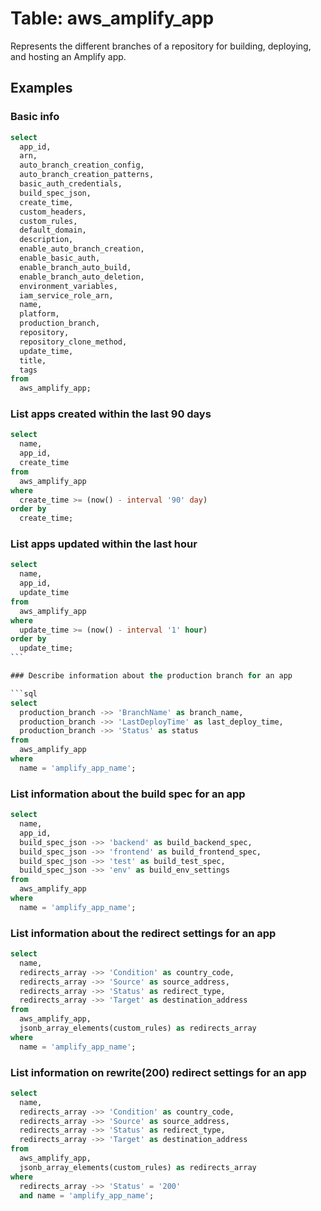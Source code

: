 # Table: aws_amplify_app

Represents the different branches of a repository for building, deploying, and hosting an Amplify app.

## Examples

### Basic info

```sql
select
  app_id,
  arn,
  auto_branch_creation_config,
  auto_branch_creation_patterns,
  basic_auth_credentials,
  build_spec_json,
  create_time,
  custom_headers,
  custom_rules,
  default_domain,
  description,
  enable_auto_branch_creation,
  enable_basic_auth,
  enable_branch_auto_build,
  enable_branch_auto_deletion,
  environment_variables,
  iam_service_role_arn,
  name,
  platform,
  production_branch,
  repository,
  repository_clone_method,
  update_time,
  title,
  tags
from
  aws_amplify_app;
```

### List apps created within the last 90 days

```sql
select
  name,
  app_id,
  create_time
from
  aws_amplify_app
where
  create_time >= (now() - interval '90' day)
order by
  create_time;
```

### List apps updated within the last hour

````sql
select
  name,
  app_id,
  update_time
from
  aws_amplify_app
where
  update_time >= (now() - interval '1' hour)
order by
  update_time;
```

### Describe information about the production branch for an app

```sql
select
  production_branch ->> 'BranchName' as branch_name,
  production_branch ->> 'LastDeployTime' as last_deploy_time,
  production_branch ->> 'Status' as status
from
  aws_amplify_app
where
  name = 'amplify_app_name';
````

### List information about the build spec for an app

```sql
select
  name,
  app_id,
  build_spec_json ->> 'backend' as build_backend_spec,
  build_spec_json ->> 'frontend' as build_frontend_spec,
  build_spec_json ->> 'test' as build_test_spec,
  build_spec_json ->> 'env' as build_env_settings
from
  aws_amplify_app
where
  name = 'amplify_app_name';
```

### List information about the redirect settings for an app

```sql
select
  name,
  redirects_array ->> 'Condition' as country_code,
  redirects_array ->> 'Source' as source_address,
  redirects_array ->> 'Status' as redirect_type,
  redirects_array ->> 'Target' as destination_address
from
  aws_amplify_app,
  jsonb_array_elements(custom_rules) as redirects_array
where
  name = 'amplify_app_name';
```

### List information on rewrite(200) redirect settings for an app

```sql
select
  name,
  redirects_array ->> 'Condition' as country_code,
  redirects_array ->> 'Source' as source_address,
  redirects_array ->> 'Status' as redirect_type,
  redirects_array ->> 'Target' as destination_address
from
  aws_amplify_app,
  jsonb_array_elements(custom_rules) as redirects_array
where
  redirects_array ->> 'Status' = '200'
  and name = 'amplify_app_name';
```
